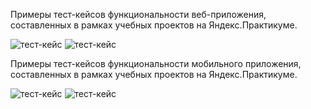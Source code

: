 Примеры тест-кейсов функциональности веб-приложения, составленных в рамках учебных проектов на Яндекс.Практикуме. 

![тест-кейс](https://github.com/ShapovalovaEV/test/blob/main/test_cases/test_case%201.1.png)
![тест-кейс](https://github.com/ShapovalovaEV/test/blob/main/test_cases/test_case%201.2.png)

<a name="a"> </a>
Примеры тест-кейсов функциональности мобильного приложения, составленных в рамках учебных проектов на Яндекс.Практикуме.

![тест-кейс](https://github.com/ShapovalovaEV/test/blob/main/test_cases/test_case%202.1.png)
![тест-кейс](https://github.com/ShapovalovaEV/test/blob/main/test_cases/test_case%202.2.png)
